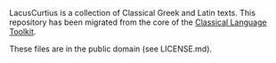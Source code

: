 LacusCurtius is a collection of Classical Greek and Latin texts. This repository has been migrated from the core of the [Classical Language Toolkit](https://github.com/kylepjohnson/cltk).

These files are in the public domain (see LICENSE.md).
